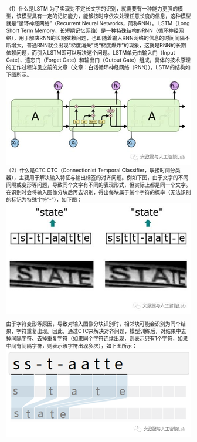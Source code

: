 （1）什么是LSTM
为了实现对不定长文字的识别，就需要有一种能力更强的模型，该模型具有一定的记忆能力，能够按时序依次处理任意长度的信息，这种模型就是“循环神经网络”（Recurrent Neural Networks，简称RNN）。
LSTM（Long Short Term Memory，长短期记忆网络）是一种特殊结构的RNN（循环神经网络），用于解决RNN的长期依赖问题，也即随着输入RNN网络的信息的时间间隔不断增大，普通RNN就会出现“梯度消失”或“梯度爆炸”的现象，这就是RNN的长期依赖问题，而引入LSTM即可以解决这个问题。LSTM单元由输入门（Input Gate）、遗忘门（Forget Gate）和输出门（Output Gate）组成，具体的技术原理的工作过程详见之前的文章（文章：白话循环神经网络（RNN）），LSTM的结构如下图所示。
![](https://github.com/DemonXD/AIOHttp-enhancOCR/blob/master/torch/lstm_ctc/image/lstm.jpg)
（2）什么是CTC
CTC（Connectionist Temporal Classifier，联接时间分类器），主要用于解决输入特征与输出标签的对齐问题。例如下图，由于文字的不同间隔或变形等问题，导致同个文字有不同的表现形式，但实际上都是同一个文字。在识别时会将输入图像分块后再去识别，得出每块属于某个字符的概率（无法识别的标记为特殊字符”-”），如下图：
![](https://github.com/DemonXD/AIOHttp-enhancOCR/blob/master/torch/lstm_ctc/image/ctc1.jpg)

由于字符变形等原因，导致对输入图像分块识别时，相邻块可能会识别为同个结果，字符重复出现。因此，通过CTC来解决对齐问题，模型训练后，对结果中去掉间隔字符、去掉重复字符（如果同个字符连续出现，则表示只有1个字符，如果中间有间隔字符，则表示该字符出现多次），如下图所示：
![](https://github.com/DemonXD/AIOHttp-enhancOCR/blob/master/torch/lstm_ctc/image/ctc2.jpg)